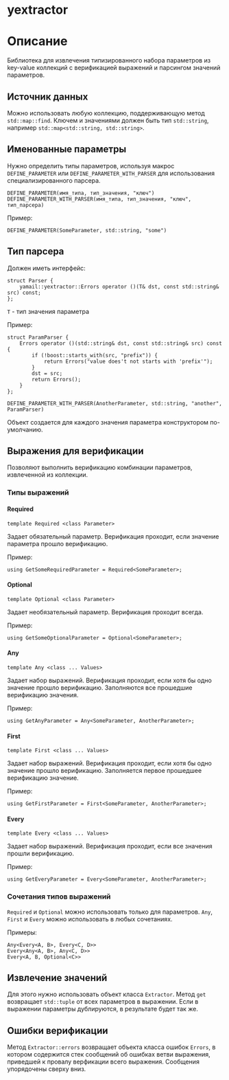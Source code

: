 yextractor
==========

# Описание

Библиотека для извлечения типизированного набора параметров из key-value
коллекций с верификацией выражений и парсингом значений параметров.

## Источник данных

Можно использовать любую коллекцию, поддерживающую метод ```std::map::find```.
Ключем и значениями должен быть тип ```std::string```,
например ```std::map<std::string, std::string>```.

## Именованные параметры

Нужно определить типы параметров, используя макрос ```DEFINE_PARAMETER``` или
```DEFINE_PARAMETER_WITH_PARSER``` для использования специализированного парсера.

```
DEFINE_PARAMETER(имя_типа, тип_значения, "ключ")
DEFINE_PARAMETER_WITH_PARSER(имя_типа, тип_значения, "ключ", тип_парсера)
```

Пример:

```DEFINE_PARAMETER(SomeParameter, std::string, "some")```

## Тип парсера

Должен иметь интерфейс:

```
struct Parser {
    yamail::yextractor::Errors operator ()(T& dst, const std::string& src) const;
};
```

```T``` - тип значения параметра

Пример:
```
struct ParamParser {
    Errors operator ()(std::string& dst, const std::string& src) const {
        if (!boost::starts_with(src, "prefix")) {
            return Errors("value does't not starts with 'prefix'");
        }
        dst = src;
        return Errors();
    }
};

DEFINE_PARAMETER_WITH_PARSER(AnotherParameter, std::string, "another", ParamParser)
```

Объект создается для каждого значения параметра конструктором по-умолчанию.

## Выражения для верификации

Позволяют выполнить верификацию комбинации параметров, извлеченной из коллекции.

### Типы выражений

#### Required

```template Required <class Parameter>```

Задает обязательный параметр. Верификация проходит, если значение параметра прошло верификацию.

Пример:

```using GetSomeRequiredParameter = Required<SomeParameter>;```

#### Optional

```template Optional <class Parameter>```

Задает необязательный параметр. Верификация проходит всегда.

Пример:
```
using GetSomeOptionalParameter = Optional<SomeParameter>;
```

#### Any

```template Any <class ... Values>```

Задает набор выражений. Верификация проходит, если хотя бы одно значение прошло верификацию.
Заполняются все прошедшие верификацию значения.

Пример:

```using GetAnyParameter = Any<SomeParameter, AnotherParameter>;```

#### First

```template First <class ... Values>```

Задает набор выражений. Верификация проходит, если хотя бы одно значение прошло верификацию.
Заполняется первое прошедшее верификацию значение.

Пример:

```using GetFirstParameter = First<SomeParameter, AnotherParameter>;```

#### Every

```template Every <class ... Values>```

Задает набор выражений. Верификация проходит, если все значения прошли верификацию.

Пример:

```using GetEveryParameter = Every<SomeParameter, AnotherParameter>;```

### Сочетания типов выражений

```Required``` и ```Optional``` можно использовать только для параметров.
```Any```, ```First``` и ```Every``` можно использовать в любых сочетаниях.

Примеры:
```
Any<Every<A, B>, Every<C, D>>
Every<Any<A, B>, Any<C, D>>
Every<A, B, Optional<C>>
```

## Извлечение значений

Для этого нужно использовать объект класса ```Extractor```.
Метод ```get``` возвращает ```std::tuple``` от всех параметров в выражении.
Если в выражении параметры дублируются, в результате будет так же.

## Ошибки верификации

Метод ```Extractor::errors``` возвращает объекта класса ошибок ```Errors```,
в котором содержится стек сообщений об ошибках ветви выражения, приведшей к
провалу верфикации всего выражения. Сообщения упорядочены сверху вниз.
